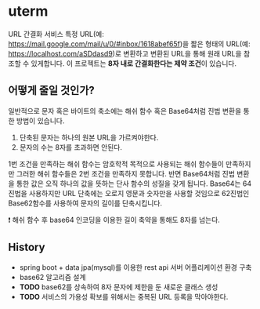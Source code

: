 # uterm
URL 간결화 서비스
특정 URL(예: https://mail.google.com/mail/u/0/#inbox/1618abef65f)을 짧은 형태의 URL(예: https://localhost.com/aSDdasd9)로 변환하고
변환된 URL을 통해 원래 URL을 참조할 수 있게합니다. 이 프로젝트는 **8자 내로 간결화한다는 제약 조건**이 있습니다. 

## 어떻게 줄일 것인가?
일반적으로 문자 혹은 바이트의 축소에는 해쉬 함수 혹은 Base64처럼 진법 변환을 통한 방법이 있습니다.

1. 단축된 문자는 하나의 원본 URL을 가르켜야한다.
2. 문자의 수는 8자를 초과하면 안된다.

1번 조건을 만족하는 해쉬 함수는 암호학적 목적으로 사용되는 해쉬 함수들이 만족하지만 그러한 해쉬 함수들은 2번 조건을 만족하지 못합니다.
반면 Base64처럼 진법 변환을 통한 값은 오직 하나의 값을 뜻하는 단사 함수의 성질을 갖게 됩니다. Base64는 64진법을 사용하지만 URL 단축에는 오로지
영문과 숫자만을 사용할 것임으로 62진법인 Base62함수를 사용하여 문자의 길이를 단축시킵니다.

❗️ 해쉬 함수 후 base64 인코딩을 이용한 길이 축약을 통해도 8자를 넘는다.

## History
* spring boot + data jpa(mysql)를 이용한 rest api 서버 어플리케이션 환경 구축
* base62 알고리즘 설계
* **TODO** base62를 상속하여 8자 문자에 제한을 둔 새로운 클래스 생성
* **TODO** 서비스의 가용성 확보를 위해서는 중복된 URL 등록을 막아야한다.